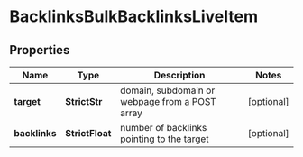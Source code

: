# BacklinksBulkBacklinksLiveItem


## Properties

| Name | Type | Description | Notes |
|------------ | ------------- | ------------- | -------------|
**target** | **StrictStr** | domain, subdomain or webpage from a POST array |[optional]|
**backlinks** | **StrictFloat** | number of backlinks pointing to the target |[optional]|